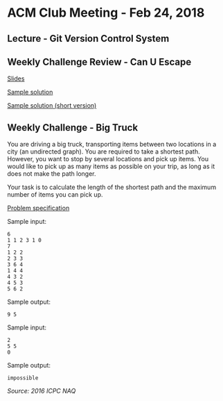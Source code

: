 ACM Club Meeting - Feb 24, 2018
===

Lecture - Git Version Control System
---

Weekly Challenge Review - Can U Escape
---

[Slides](Can-U-Escape.pdf)

[Sample solution](Can-U-Escape.java)

[Sample solution (short version)](Can-U-Escape-Short.java)

Weekly Challenge - Big Truck
---

You are driving a big truck, transporting items between two locations in a city (an undirected graph). You are required to take a shortest path. However, you want to stop by several locations and pick up items. You would like to pick up as many items as possible on your trip, as long as it does not make the path longer.

Your task is to calculate the length of the shortest path and the maximum number of items you can pick up.

[Problem specification](https://open.kattis.com/problems/bigtruck)

Sample input:

```
6
1 1 2 3 1 0
7
1 2 2
2 3 3
3 6 4
1 4 4
4 3 2
4 5 3
5 6 2
```

Sample output:

```
9 5
```

Sample input:

```
2
5 5
0
```

Sample output:

```
impossible
```

*Source: 2016 ICPC NAQ*
